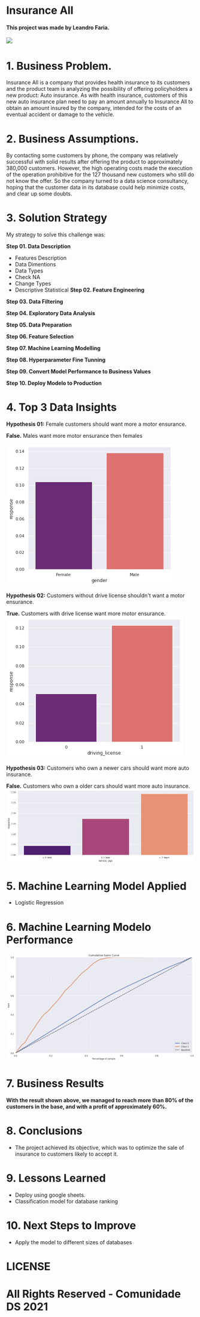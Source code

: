 # Insurance All

#### This project was made by Leandro Faria.

![](https://img.freepik.com/fotos-gratis/jovem-bonito-abracando-um-carro-em-uma-sala-de-exposicoes_1303-20419.jpg?t=st=1646828377~exp=1646828977~hmac=035f6e01e73390ca11f61cdcb845fb311603af16ebb5819df84eb82ec54a58d3&w=1380)

# 1. Business Problem.

Insurance All is a company that provides health insurance to its customers and the product team is analyzing the possibility of offering policyholders a new product: Auto insurance. As with health insurance, customers of this new auto insurance plan need to pay an amount annually to Insurance All to obtain an amount insured by the company, intended for the costs of an eventual accident or damage to the vehicle.

# 2. Business Assumptions.
By contacting some customers by phone, the company was relatively successful with solid results after offering the product to approximately 380,000 customers. However, the high operating costs made the execution of the operation prohibitive for the 127 thousand new customers who still do not know the offer. So the company turned to a data science consultancy, hoping that the customer data in its database could help minimize costs, and clear up some doubts.


# 3. Solution Strategy

My strategy to solve this challenge was:

**Step 01. Data Description**
- Features Description 
- Data Dimentions
- Data Types
- Check NA
- Change Types
- Descriptive Statistical
**Step 02. Feature Engineering**

**Step 03. Data Filtering**

**Step 04. Exploratory Data Analysis**

**Step 05. Data Preparation**

**Step 06. Feature Selection**

**Step 07. Machine Learning Modelling**

**Step 08. Hyperparameter Fine Tunning**

**Step 09. Convert Model Performance to Business Values**

**Step 10. Deploy Modelo to Production**

# 4. Top 3 Data Insights

**Hypothesis 01:** Female customers should want more a motor ensurance. 

**False.** Males want more motor ensurance then females

![Gender](/references/GenderXResponse.png)

**Hypothesis 02:** Customers without drive license shouldn't want a motor ensurance.

**True.** Customers with drive license want more motor ensurance.
![Driving License](/references/Driving_licenseXResponse.png)

**Hypothesis 03:** Customers who own a newer cars should want more auto insurance.

**False.** Customers who own a older cars should want more auto insurance.
![Vehicle age](/references/Vehicle_age_scalerXResponse.png)

# 5. Machine Learning Model Applied
- Logistic Regression

# 6. Machine Learning Modelo Performance
![Logistic Regression](/references/Cumulativ_Gains_Curve.png)

# 7. Business Results
**With the result shown above, we managed to reach more than 80% of the customers in the base, and with a profit of approximately 60%.**

# 8. Conclusions
- The project achieved its objective, which was to optimize the sale of insurance to customers likely to accept it.

# 9. Lessons Learned
- Deploy using google sheets.
- Classification model for database ranking

# 10. Next Steps to Improve
- Apply the model to different sizes of databases

# LICENSE

# All Rights Reserved - Comunidade DS 2021
